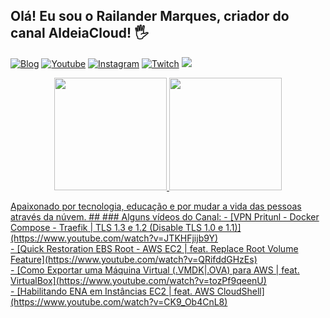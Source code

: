 ## Olá! Eu sou o Railander Marques, criador do canal AldeiaCloud! 🖐️

[![Blog](https://img.shields.io/website?label=aldeiacloud.com.br&style=for-the-badge&url=https://aldeiacloud.com.br/)](https://aldeiacloud.com.br)
[![Youtube](https://img.shields.io/badge/YouTube-FF0000?style=for-the-badge&logo=youtube&logoColor=white)](https://youtube.com/aldeiacloud)
[![Instagram](https://img.shields.io/badge/Instagram-E4405F?style=for-the-badge&logo=instagram&logoColor=white)](https://instagram.com/aldeiacloud)
[![Twitch](https://img.shields.io/badge/Twitch-9146FF?style=for-the-badge&logo=twitch&logoColor=white)](https://twitch.tv/railandermarques)
<a href="https://www.linkedin.com/in/railandermarques" target="_blank"><img src="https://img.shields.io/badge/-LinkedIn-%230077B5?style=for-the-badge&logo=linkedin&logoColor=white" target="_blank"></a> 

<div align="center">
  <a href="https://github.com/aldeiacloud">
  <img height="180em" src="https://github-readme-stats.vercel.app/api?username=aldeiacloud&show_icons=true&theme=dracula&include_all_commits=true&count_private=true"/>
  <img height="180em" src="https://github-readme-stats.vercel.app/api/top-langs/?username=aldeiacloud&layout=compact&langs_count=7&theme=dracula"/>
</div>
<p>
Apaixonado por tecnologia, educação e por mudar a vida das pessoas através da núvem.
##
### Alguns vídeos do Canal:
- [VPN Pritunl - Docker Compose - Traefik | TLS 1.3 e 1.2 (Disable TLS 1.0 e 1.1)](https://www.youtube.com/watch?v=JTKHFjijb9Y)<br/>
- [Quick Restoration EBS Root - AWS EC2 | feat. Replace Root Volume Feature](https://www.youtube.com/watch?v=QRifddGHzEs)<br/>
- [Como Exportar uma Máquina Virtual (.VMDK|.OVA) para AWS | feat. VirtualBox](https://www.youtube.com/watch?v=tozPf9qeenU)<br/>
- [Habilitando ENA em Instâncias EC2 | feat. AWS CloudShell](https://www.youtube.com/watch?v=CK9_Ob4CnL8)<br/>
</p>
